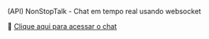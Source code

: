 (API) NonStopTalk - Chat em tempo real usando websocket

🔗 [Clique aqui para acessar o chat](https://nonstoptalk.vercel.app/)
